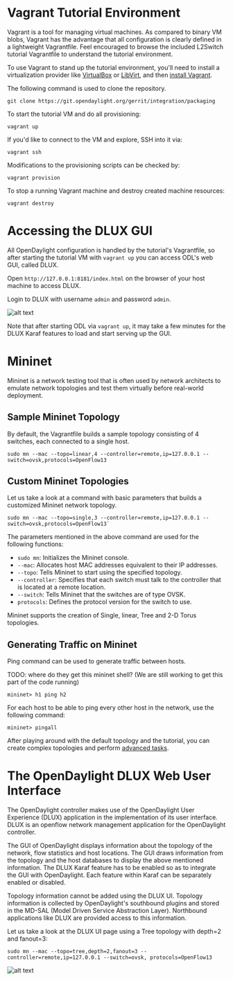 # Vagrant Tutorial Environment

Vagrant is a tool for managing virtual machines. As compared to binary VM blobs, Vagrant has the
advantage that all configuration is clearly defined in a lightweight Vagrantfile. Feel encouraged to
browse the included L2Switch tutorial Vagrantfile to understand the tutorial environment.

To use Vagrant to stand up the tutorial environment, you'll need to install a virtualization
provider like [VirtualBox][1] or [LibVirt][2], and then [install Vagrant][3].

The following command is used to clone the repository.

`git clone https://git.opendaylight.org/gerrit/integration/packaging`

To start the tutorial VM and do all provisioning:

    vagrant up

If you'd like to connect to the VM and explore, SSH into it via:

    vagrant ssh

Modifications to the provisioning scripts can be checked by:

    vagrant provision

To stop a running Vagrant machine and destroy created machine resources:

    vagrant destroy

# Accessing the DLUX GUI

All OpenDaylight configuration is handled by the tutorial's Vagrantfile, so after starting
the tutorial VM with `vagrant up` you can access ODL's web GUI, called DLUX.

Open `http://127.0.0.1:8181/index.html` on the browser of your host machine to access DLUX.

Login to DLUX with username `admin` and password `admin`.

![alt text](https://s31.postimg.org/6gdu7vnq3/imageedit_4_7787538837.png)

Note that after starting ODL via `vagrant up`, it may take a few minutes for the DLUX Karaf
features to load and start serving up the GUI.

# Mininet

Mininet is a network testing tool that is often used by network architects to emulate network
topologies and test them virtually before real-world deployment.

## Sample Mininet Topology

By default, the Vagrantfile builds a sample topology consisting of 4 switches, each connected to
a single host.

    sudo mn --mac --topo=linear,4 --controller=remote,ip=127.0.0.1 --switch=ovsk,protocols=OpenFlow13

## Custom Mininet Topologies

Let us take a look at a command with basic parameters that builds a customized Mininet network
topology.

    sudo mn --mac --topo=single,3 --controller=remote,ip=127.0.0.1 --switch=ovsk,protocols=OpenFlow13`

The parameters mentioned in the above command are used for the following functions:

* `sudo mn`: Initializes the Mininet console.
* `--mac`: Allocates host MAC addresses equivalent to their IP addresses.
* `--topo`: Tells Mininet to start using the specified topology.
* `--controller`: Specifies that each switch must talk to the controller that is located at a remote
location.
* `--switch`: Tells Mininet that the switches are of type OVSK.
* `protocols`: Defines the protocol version for the switch to use.

Mininet supports the creation of Single, linear, Tree and 2-D Torus topologies.

## Generating Traffic on Mininet

Ping command can be used to generate traffic between hosts.

TODO: where do they get this mininet shell? (We are still working to get this part of the code running)

    mininet> h1 ping h2

For each host to be able to ping every other host in the network, use the following command:

    mininet> pingall

After playing around with the default topology and the tutorial, you can create complex topologies
and perform [advanced tasks][4].


# The OpenDaylight DLUX Web User Interface

The OpenDaylight controller makes use of the OpenDaylight User Experience (DLUX) application in the
implementation of its user interface. DLUX is an openflow network management application for the
OpenDaylight controller.

The GUI of OpenDaylight displays information about the topology of the network, flow statistics and
host locations. The GUI draws information from the topology and the host databases to display the
above mentioned information. The DLUX Karaf feature has to be enabled so as to integrate the GUI with
OpenDaylight. Each feature within Karaf can be separately enabled or disabled.

Topology information cannot be added using the DLUX UI. Topology information is collected by
OpenDaylight's southbound plugins and stored in the MD-SAL (Model Driven Service Abstraction Layer).
Northbound applications like DLUX are provided access to this information.

Let us take a look at the DLUX UI page using a Tree topology with depth=2 and fanout=3:

`sudo mn --mac --topo=tree,depth=2,fanout=3 --controller=remote,ip=127.0.0.1 --switch=ovsk,
protocols=OpenFlow13`

![alt text](https://s32.postimg.org/kt33ock8l/imageedit_2_5298056244.png)


[1]: https://www.virtualbox.org/ "Homepage of Oracle's general-purpose virtualization product"
[2]: http://libvirt.org/ "Homepage of libvirt vitualization API"
[3]: https://www.vagrantup.com/ "Homepage of HashiCorp's development environement buildng tool Vagrant"
[4]: http://mininet.org/walkthrough/ "Webpage that offers a walkthrough of all Mininet commands"
